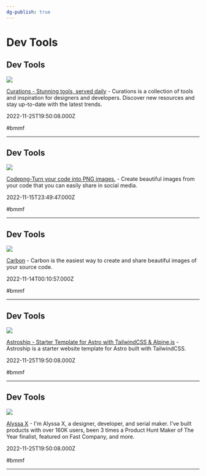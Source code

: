 ```yaml
---
dg-publish: true
---
```


# Dev Tools

## Dev Tools

![](https://www.curations.tech/images/curations_social_image.jpg)

[Curations - Stunning tools, served daily](https://www.curations.tech) - Curations is a collection of tools and inspiration for designers and developers. Discover new resources and stay up-to-date with the latest trends.

2022-11-25T19:50:08.000Z

#bmmf

---

## Dev Tools

![](https://i.ibb.co/gSD5Tdh/codepng.png)

[Codepng-Turn your code into PNG images.](https://www.codepng.app) - Create beautiful images from your code that you can easily share in social media.

2022-11-15T23:49:47.000Z

#bmmf

---

## Dev Tools

![](https://carbon.now.sh/static/brand/banner.png)

[Carbon](https://carbon.now.sh/?bg=rgba%28171%2C+184%2C+195%2C+1%29&ds=true&dsblur=68px&dsyoff=20px&es=2x&fl=1&fm=Hack&fs=14px&l=auto&lh=133%25&ln=false&ph=56px&pv=56px&si=false&t=seti&wa=true&wc=true&width=680&wm=false&wt=none) - Carbon is the easiest way to create and share beautiful images of your source code.

2022-11-14T00:10:57.000Z

#bmmf

---

## Dev Tools

![](https://astroship.web3templates.com/opengraph.jpg)

[Astroship - Starter Template for Astro with TailwindCSS & Alpine.js](https://astroship.web3templates.com) - Astroship is a starter website template for Astro built with TailwindCSS.

2022-11-25T19:50:08.000Z

#bmmf

---

## Dev Tools

![](https://portfolio-xi-silk.vercel.app/meta.png)

[Alyssa X](https://www.alyssax.com) - I'm Alyssa X, a designer, developer, and serial maker. I've built products with over 160K users, been 3 times a Product Hunt Maker of The Year finalist, featured on Fast Company, and more.

2022-11-25T19:50:08.000Z

#bmmf

---

